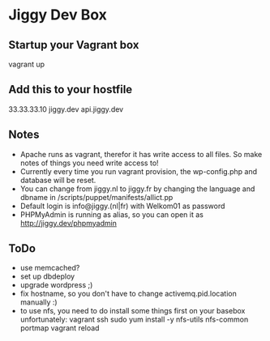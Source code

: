# Jiggy Dev Box

## Startup your Vagrant box
vagrant up

## Add this to your hostfile
33.33.33.10     jiggy.dev   api.jiggy.dev

## Notes
- Apache runs as vagrant, therefor it has write access to all files. So make notes of things you need write access to!
- Currently every time you run vagrant provision, the wp-config.php and database will be reset.
- You can change from jiggy.nl to jiggy.fr by changing the language and dbname in /scripts/puppet/manifests/allict.pp
- Default login is info@jiggy.(nl|fr) with Welkom01 as password
- PHPMyAdmin is running as alias, so you can open it as http://jiggy.dev/phpmyadmin

## ToDo
- use memcached?
- set up dbdeploy
- upgrade wordpress ;)
- fix hostname, so you don't have to change activemq.pid.location manually :)
- to use nfs, you need to do install some things first on your basebox unfortunately:
  vagrant ssh
  sudo yum install -y nfs-utils nfs-common portmap
  vagrant reload
